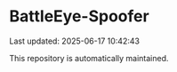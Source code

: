 # BattleEye-Spoofer

Last updated: 2025-06-17 10:42:43

This repository is automatically maintained.
